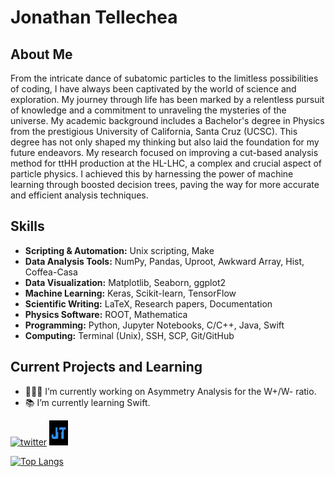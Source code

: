 # Jonathan Tellechea

## About Me
From the intricate dance of subatomic particles to the limitless possibilities of coding, I have always been captivated by the world of science and exploration. My journey through life has been marked by a relentless pursuit of knowledge and a commitment to unraveling the mysteries of the universe. My academic background includes a Bachelor's degree in Physics from the prestigious University of California, Santa Cruz (UCSC). This degree has not only shaped my thinking but also laid the foundation for my future endeavors. My research focused on improving a cut-based analysis method for ttHH production at the HL-LHC, a complex and crucial aspect of particle physics. I achieved this by harnessing the power of machine learning through boosted decision trees, paving the way for more accurate and efficient analysis techniques.

## Skills

- **Scripting & Automation:** Unix scripting, Make
- **Data Analysis Tools:** NumPy, Pandas, Uproot, Awkward Array, Hist, Coffea-Casa
- **Data Visualization:** Matplotlib, Seaborn, ggplot2
- **Machine Learning:** Keras, Scikit-learn, TensorFlow
- **Scientific Writing:** LaTeX, Research papers, Documentation
- **Physics Software:** ROOT, Mathematica
- **Programming:** Python, Jupyter Notebooks, C/C++, Java, Swift
- **Computing:** Terminal (Unix), SSH, SCP, Git/GitHub

## Current Projects and Learning

- 👨🏽‍🔬 I’m currently working on Asymmetry Analysis for the W+/W- ratio. 
- 📚 I’m currently learning Swift. 


[<img src='https://img.icons8.com/color/48/twitterx--v1.png' alt='twitter' width='40' height='40'>](https://twitter.com/Tellechea_J_O)  [<img src='https://github.com/JOTELLECHEA/jotellechea/blob/main/icon.svg' alt='website' width='30' height='40'>](https://jonathantellechea.com)  

[![Top Langs](https://github-readme-stats.vercel.app/api/top-langs/?username=jotellechea&theme=github_dark)](https://github.com/anuraghazra/github-readme-stats)
